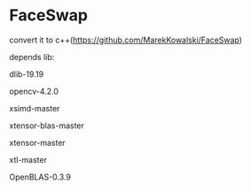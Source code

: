 # FaceSwap
convert it to c++(https://github.com/MarekKowalski/FaceSwap)


depends lib:

dlib-19.19

opencv-4.2.0

xsimd-master

xtensor-blas-master

xtensor-master

xtl-master

OpenBLAS-0.3.9
